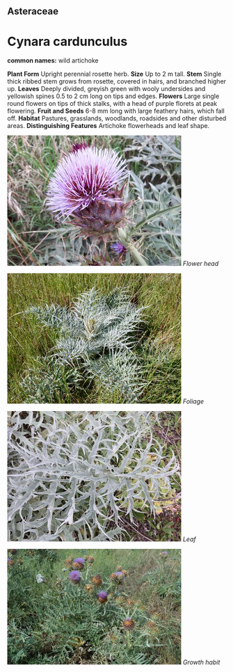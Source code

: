 ## Asteraceae
# Cynara cardunculus
**common names:** wild artichoke

**Plant Form** Upright perennial rosette herb. **Size** Up to 2 m tall. **Stem** Single thick ribbed stem grows from rosette, covered in hairs, and branched higher up. **Leaves** Deeply divided, greyish green with wooly undersides and yellowish spines 0.5 to 2 cm long on tips and edges. **Flowers** Large single round flowers on tips of thick stalks, with a head of purple florets at peak flowering. **Fruit and Seeds** 6-8 mm long with large feathery hairs, which fall off. **Habitat** Pastures, grasslands, woodlands, roadsides and other disturbed areas. **Distinguishing Features** Artichoke flowerheads and leaf shape.


![Flower head](12553_Maribyrnong_River_Avondale_Heights_Melb_3.jpg)
 *Flower head* 

![Foliage](19162_Cynara-cardunculus01.jpg)
 *Foliage* 

![Leaf](48083_Cynara-cardunculus_Tarrangower-2.jpg)
 *Leaf* 

![Growth habit](19178_Cynara-cardunculus17.jpg)
 *Growth habit* 

